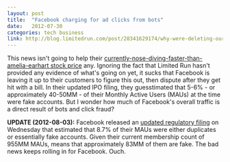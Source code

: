 ```yaml
---
layout: post
title:  "Facebook charging for ad clicks from bots"
date:   2012-07-30
categories: tech business
link: http://blog.limitedrun.com/post/28341629174/why-were-deleting-our-facebook-page
---
```


This news isn't going to help their [currently-nose-diving-faster-than-amelia-earhart stock price](https://www.google.com/finance?client=ob&amp;q=NASDAQ:FB) any.  Ignoring the fact that Limited Run hasn't provided any evidence of what's going on yet, it sucks that Facebook is leaving it up to their customers to figure this out, then dispute after they get hit with a bill.  In their updated IPO filing, they guesstimated that 5-6% - or approximately 40-50MM - of their Monthly Active Users (MAUs) at the time were fake accounts.  But I wonder how much of Facebook's overall traffic is a direct result of bots and click fraud?

**UPDATE (2012-08-03):** Facebook released an [updated regulatory filing](http://www.sec.gov/Archives/edgar/data/1326801/000119312512325997/d371464d10q.htm#tx371464_14) on Wednesday that estimated that 8.7% of their MAUs were either duplicates or essentially fake accounts.  Given their current membership count of 955MM MAUs, means that approximately 83MM of them are fake.  The bad news keeps rolling in for Facebook.  Ouch.